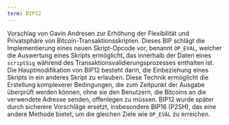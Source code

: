 ```yaml
---
term: BIP12
---
```


Vorschlag von Gavin Andresen zur Erhöhung der Flexibilität und Privatsphäre von Bitcoin-Transaktionsskripten. Dieses BIP schlägt die Implementierung eines neuen Skript-Opcode vor, benannt `OP_EVAL`, welcher die Auswertung eines Skripts ermöglicht, das innerhalb der Daten eines `scriptSig` während des Transaktionsvalidierungsprozesses enthalten ist. Die Hauptmodifikation von BIP12 besteht darin, die Einbeziehung eines Skripts in ein anderes Skript zu erlauben. Diese Technik ermöglicht die Erstellung komplexerer Bedingungen, die zum Zeitpunkt der Ausgabe überprüft werden können, ohne sie den Benutzern, die Bitcoins an die verwendete Adresse senden, offenlegen zu müssen. BIP12 wurde später durch sicherere Vorschläge ersetzt, insbesondere BIP16 (P2SH), das eine andere Methode bietet, um die gleichen Ziele wie `OP_EVAL` zu erreichen.